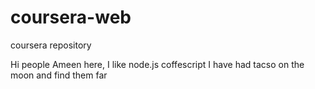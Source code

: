 # coursera-web
coursera repository

Hi people
Ameen here, I like node.js coffescript
I have had tacso on the moon and find them far
